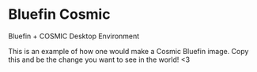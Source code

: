 # Bluefin Cosmic

Bluefin + COSMIC Desktop Environment

This is an example of how one would make a Cosmic Bluefin image. Copy this and be the change you want to see in the world! <3

